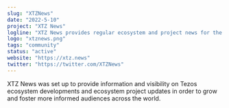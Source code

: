 ```yaml
---
slug: "XTZNews"
date: "2022-5-10"
project: "XTZ News"
logline: "XTZ News provides regular ecosystem and project news for the Tezos community and wider audiences."
logo: "xtznews.png"
tags: "community"
status: "active"
website: "https://xtz.news"
twitter: "https://twitter.com/XTZNews"
---
```

XTZ News was set up to provide information and visibility on Tezos ecosystem developments and ecosystem project updates in order to grow and foster more informed audiences across the world.
